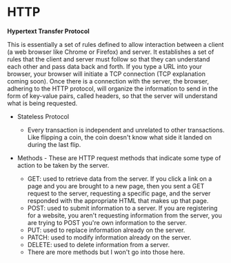 # HTTP
**Hypertext Transfer Protocol**

This is essentially a set of rules defined to allow interaction between a client (a web browser like Chrome or Firefox) and server. It establishes a set of rules that the client and server must follow so that they can understand each other and pass data back and forth. If you type a URL into your browser, your browser will initiate a TCP connection (TCP explanation coming soon). Once there is a connection with the server, the browser, adhering to the HTTP protocol, will organize the information to send in the form of key-value pairs, called headers, so that the server will understand what is being requested.

* Stateless Protocol
  * Every transaction is independent and unrelated to other transactions. Like flipping a coin, the coin doesn't know what side it landed on during the last flip. 

* Methods - These are HTTP request methods that indicate some type of action to be taken by the server. 
  * GET: used to retrieve data from the server. If you click a link on a page and you are brought to a new page, then you sent a GET request to the server, requesting a specific page, and the server responded with the appropriate HTML that makes up that page. 
  * POST: used to submit information to a server. If you are registering for a website, you aren't requesting information from the server, you are trying to POST you're own information to the server. 
  * PUT: used to replace information already on the server.
  * PATCH: used to modify information already on the server.
  * DELETE: used to delete information from a server.
  * There are more methods but I won't go into those here.

